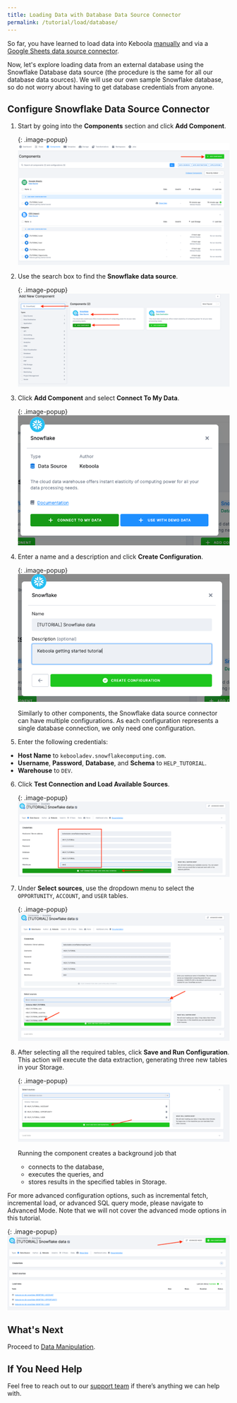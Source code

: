 ```yaml
---
title: Loading Data with Database Data Source Connector
permalink: /tutorial/load/database/
---
```


So far, you have learned to load data into Keboola [manually](/tutorial/load/) and
via a [Google Sheets data source connector](/tutorial/load/googlesheets/).

Now, let's explore loading data from an external database using the Snowflake Database data source (the procedure is the same for all our database data sources).
We will use our own sample Snowflake database, so do not worry about having to get database credentials from anyone.

## Configure Snowflake Data Source Connector
1. Start by going into the **Components** section and click **Add Component**.

   {: .image-popup}
   ![Add Data Source](/tutorial/load/db-picture1.png)

2. Use the search box to find the **Snowflake data source**.

   {: .image-popup}
   ![Find Snowflake Data Source](/tutorial/load/db-picture2.png)

3. Click **Add Component** and select **Connect To My Data**.

   {: .image-popup}
   ![Connect to Data](/tutorial/load/db-picture3.png)

4. Enter a name and a description and click **Create Configuration**.

   {: .image-popup}
   ![Create New Configuration](/tutorial/load/db-picture4.png)

   Similarly to other components, the Snowflake data source connector can have multiple configurations. 
   As each configuration represents a single database connection, we only need one configuration. 

5. Enter the following credentials:
  - **Host Name** to `kebooladev.snowflakecomputing.com`.
  - **Username**, **Password**, **Database**, and **Schema** to `HELP_TUTORIAL`.
  - **Warehouse** to `DEV`.

6. Click **Test Connection and Load Available Sources**.

   {: .image-popup}
   ![Database Data Source Credentials](/tutorial/load/db-picture5.png)

7. Under **Select sources**, use the dropdown menu to select the `OPPORTUNITY`, `ACCOUNT`, and `USER` tables. 

   {: .image-popup}
   ![Select Sources](/tutorial/load/db-picture6.png)

8. After selecting all the required tables, click **Save and Run Configuration**.
This action will execute the data extraction, generating three new tables in your Storage.

   {: .image-popup}
   ![Database Tables Selected](/tutorial/load/db-picture7.png)

   Running the component creates a background job that
      - connects to the database,
      - executes the queries, and
      - stores results in the specified tables in Storage.

For more advanced configuration options, such as incremental fetch, incremental load, or advanced SQL query mode, 
please navigate to Advanced Mode. Note that we will not cover the advanced mode options in this tutorial.

{: .image-popup}
![Advanced Mode](/tutorial/load/db-picture8.png)

## What's Next
Proceed to [Data Manipulation](/tutorial/manipulate/).

## If You Need Help
Feel free to reach out to our [support team](support@keboola.com) if there’s anything we can help with.
